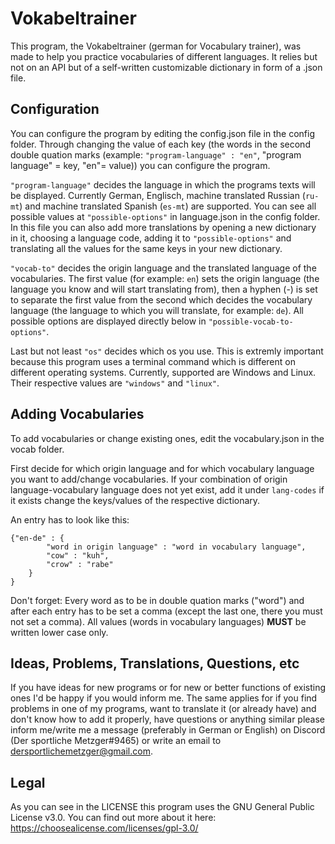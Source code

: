 # Vokabeltrainer

This program, the Vokabeltrainer (german for Vocabulary trainer), was made to help you practice vocabularies of 
different languages. It relies but not on an API but of a self-written customizable dictionary in form of a .json file.

## Configuration

You can configure the program by editing the config.json file in the config folder. Through changing the value of each 
key (the words in the second double quation marks (example: `"program-language" : "en"`, "program language" = key, 
"en"= value)) you can configure the program.

`"program-language"` decides the language in which the programs texts will be displayed. Currently German, Englisch, 
machine translated Russian (`ru-mt`) and machine translated Spanish (`es-mt`) are supported. You can see all possible 
values at `"possible-options"` in language.json in the config folder. In this file you can also add more translations 
by opening a new dictionary in it, choosing a language code, adding it to `"possible-options"` and translating all the 
values for the same keys in your new dictionary.

`"vocab-to"` decides the origin language and the translated language of the vocabularies. The first value (for 
example: `en`) sets the origin language (the language you know and will start translating from), then a hyphen (-) is 
set to separate the first value from the second which decides the vocabulary language (the language to which you will 
translate, for example: `de`). All possible options are displayed directly below in `"possible-vocab-to-options"`.

Last but not least `"os"` decides which os you use. This is extremly important because this program uses a terminal 
command which is different on different operating systems. Currently, supported are Windows and Linux. Their respective 
values are `"windows"` and `"linux"`.

## Adding Vocabularies

To add vocabularies or change existing ones, edit the vocabulary.json in the vocab folder.

First decide for which origin language and for which vocabulary language you want to add/change vocabularies. If your 
combination of origin language-vocabulary language does not yet exist, add it under `lang-codes` if it exists change 
the keys/values of the respective dictionary.

An entry has to look like this:

    {"en-de" : {
            "word in origin language" : "word in vocabulary language",
            "cow" : "kuh",
            "crow" : "rabe"
        }
    }

Don't forget: Every word as to be in double quation marks ("word") and after each entry has to be set a comma (except 
the last one, there you must not set a comma). All values (words in vocabulary languages) **MUST** be written lower case 
only.

## Ideas, Problems, Translations, Questions, etc

If you have ideas for new programs or for new or better functions of existing ones I'd be happy if you would inform me. 
The same applies for if you find problems in one of my programs, want to translate it (or already have) and don't 
know how to add it properly, have questions or anything similar please inform me/write me a message (preferably in 
German or English) on Discord (Der sportliche Metzger#9465) or write an email to dersportlichemetzger@gmail.com.

## Legal

As you can see in the LICENSE this program uses the GNU General Public License v3.0. You can find out more about it 
here: https://choosealicense.com/licenses/gpl-3.0/
